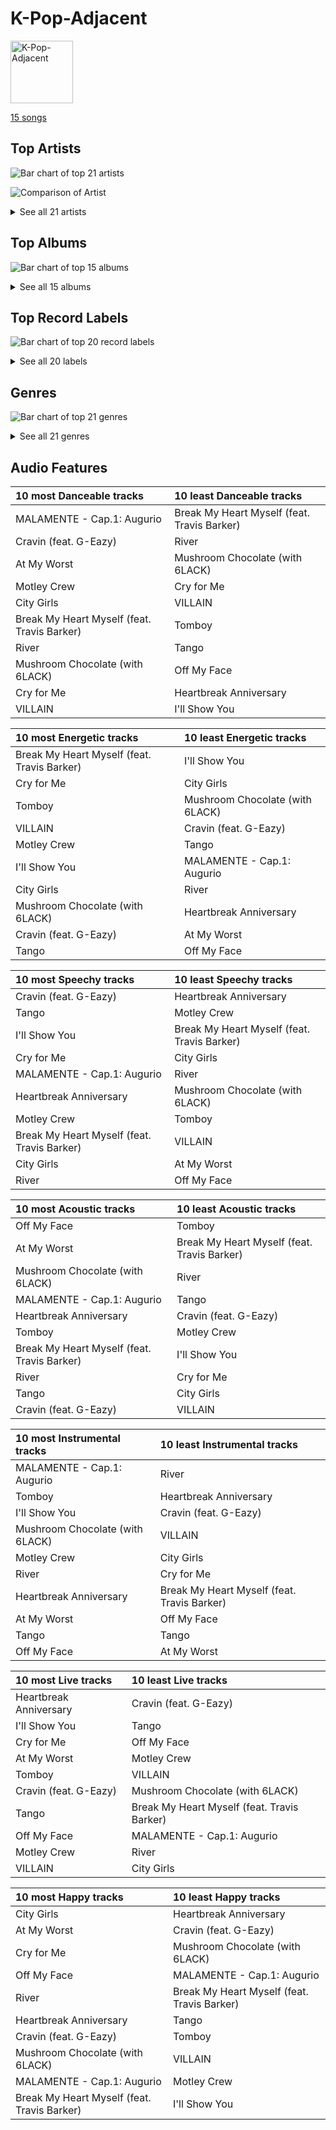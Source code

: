 # K-Pop-Adjacent


<img src="https://mosaic.scdn.co/640/ab67616d0000b27318ff322fcdd47c9400872da6ab67616d0000b27363e0ddbb488d0eeec0e738fcab67616d0000b27384095737f6056e682666d6f9ab67616d0000b273f2bf9685109a09bdc176fb43" alt="K-Pop-Adjacent" width="100" />

[15 songs](tracks.md)

## Top Artists

![Bar chart of top 21 artists](../../images/playlists/k_pop_adjacent/artists.png)

![Comparison of Artist](../../images/playlists/k_pop_adjacent/artists_comparison.png)


<details>
<summary>See all 21 artists</summary>

|   Number of Tracks | Art                                                                                              | Artist            | 🔗                                                           |
|-------------------:|:-------------------------------------------------------------------------------------------------|:------------------|:------------------------------------------------------------|
|                  2 | <img src="https://i.scdn.co/image/ab6761610000e5eb8ae7f2aaa9817a704a87ea36" alt="" width="50" /> | Justin Bieber     | [🔗](https://open.spotify.com/artist/1uNFoZAHBGtllmzznpCI3s) |
|                  1 | <img src="https://i.scdn.co/image/ab6761610000e5ebd7bb678bef6d2f26110cae49" alt="" width="50" /> | ROSALÍA           | [🔗](https://open.spotify.com/artist/7ltDVBr6mKbRvohxheJ9h1) |
|                  1 | <img src="https://i.scdn.co/image/ab6761610000e5ebe50aa80e0f5869f84f6874d1" alt="" width="50" /> | Chris Brown       | [🔗](https://open.spotify.com/artist/7bXgB6jMjp9ATFy66eO08Z) |
|                  1 | <img src="https://i.scdn.co/image/ab6761610000e5eb52ca4fca28b86ca3a7d9846d" alt="" width="50" /> | Destiny Rogers    | [🔗](https://open.spotify.com/artist/6gezkje7GoJlQbHBgLXHuu) |
|                  1 | <img src="https://i.scdn.co/image/ab6761610000e5ebabfac786f093c4da55c99d4e" alt="" width="50" /> | Bebe Rexha        | [🔗](https://open.spotify.com/artist/64M6ah0SkkRsnPGtGiRAbb) |
|                  1 | <img src="https://i.scdn.co/image/ab6761610000e5eb547d2b41c9f2c97318aad0ed" alt="" width="50" /> | Young Thug        | [🔗](https://open.spotify.com/artist/50co4Is1HCEo8bhOyUWKpn) |
|                  1 | <img src="https://i.scdn.co/image/ab6761610000e5ebec05963eab63676a539fef13" alt="" width="50" /> | Camila Cabello    | [🔗](https://open.spotify.com/artist/4nDoRrQiYLoBzwC5BhVJzF) |
|                  1 | <img src="https://i.scdn.co/image/ab6761610000e5ebdc1dc943555dfa1ee2a107e5" alt="" width="50" /> | K/DA              | [🔗](https://open.spotify.com/artist/4gOc8TsQed9eqnqJct2c5v) |
|                  1 | <img src="https://i.scdn.co/image/ab6761610000e5eb0219b6643b1ec449b0951bfe" alt="" width="50" /> | Giveon            | [🔗](https://open.spotify.com/artist/4fxd5Ee7UefO4CUXgwJ7IP) |
|                  1 | <img src="https://i.scdn.co/image/ab6761610000e5eb217f81a86110ebc7c0e43fb3" alt="" width="50" /> | Travis Barker     | [🔗](https://open.spotify.com/artist/4exLIFE8sISLr28sqG1qNX) |
|                  1 | <img src="https://i.scdn.co/image/ab6761610000e5eb7a528fcb316c5b58d6be0511" alt="" width="50" /> | 6LACK             | [🔗](https://open.spotify.com/artist/4IVAbR2w4JJNJDDRFP3E83) |
|                  1 | <img src="https://i.scdn.co/image/ab6761610000e5eb4d998e7541724c918777b8ca" alt="" width="50" /> | League of Legends | [🔗](https://open.spotify.com/artist/47mIJdHORyRerp4os813jD) |
|                  1 | <img src="https://i.scdn.co/image/ab6761610000e5ebbda00a72a1f7e4f93c071614" alt="" width="50" /> | QUIN              | [🔗](https://open.spotify.com/artist/3sHS70DMNgPxRqx2fUNrRA) |
|                  1 | <img src="https://i.scdn.co/image/ab6761610000e5eb8bc2840ac9c56902f5b9574c" alt="" width="50" /> | Kim Petras        | [🔗](https://open.spotify.com/artist/3Xt3RrJMFv5SZkCfUE8C1J) |
|                  1 | <img src="https://i.scdn.co/image/ab6761610000e5eb2e55922ed7b80e66863f3345" alt="" width="50" /> | ABIR              | [🔗](https://open.spotify.com/artist/3QUOtWgmuxFyae4C0Q0thd) |
|                  1 | <img src="https://i.scdn.co/image/ab6761610000e5ebb61d3f392c4b11e9e54280a9" alt="" width="50" /> | Madison Beer      | [🔗](https://open.spotify.com/artist/2kRfqPViCqYdSGhYSM9R0Q) |
|                  1 | <img src="https://i.scdn.co/image/ab6761610000e5ebb894ef9fa437b0389c5567cc" alt="" width="50" /> | Post Malone       | [🔗](https://open.spotify.com/artist/246dkjvS1zLTtiykXe5h60) |
|                  1 | <img src="https://i.scdn.co/image/ab6761610000e5eb2822fcd3337b030199b3861a" alt="" width="50" /> | Pink Sweat$       | [🔗](https://open.spotify.com/artist/1W7FNibLa0O0b572tB2w7t) |
|                  1 | <img src="https://i.scdn.co/image/ab6761610000e5eba8bcfb642ea4803e36b73b0a" alt="" width="50" /> | Bishop Briggs     | [🔗](https://open.spotify.com/artist/0yb46jwm7gqbZXVXZQ8Z1e) |
|                  1 | <img src="https://i.scdn.co/image/ab6761610000e5eb22b2d4713c50ae25a7201429" alt="" width="50" /> | DaniLeigh         | [🔗](https://open.spotify.com/artist/0XIKGBo9PnK1ApI5tZA60d) |
|                  1 | <img src="https://i.scdn.co/image/ab6761610000e5ebe818f7ca0d47f038a9aa246a" alt="" width="50" /> | G-Eazy            | [🔗](https://open.spotify.com/artist/02kJSzxNuaWGqwubyUba0Z) |

</details>


## Top Albums

![Bar chart of top 15 albums](../../images/playlists/k_pop_adjacent/albums.png)


<details>
<summary>See all 15 albums</summary>

|   Number of Tracks | Art                                                                                              | Album            | 🔗                                                          |
|-------------------:|:-------------------------------------------------------------------------------------------------|:-----------------|:-----------------------------------------------------------|
|                  1 | <img src="https://i.scdn.co/image/ab67616d0000b27384095737f6056e682666d6f9" alt="" width="50" /> | Tomboy           | [🔗](https://open.spotify.com/album/2uDZBeyyQ7mfwF9mUJeYUG) |
|                  1 | <img src="https://i.scdn.co/image/ab67616d0000b27387bb1da05f3491eea3401de5" alt="" width="50" /> | The Prelude      | [🔗](https://open.spotify.com/album/3Qj2vsFzmaB8jcH6Q60WIG) |
|                  1 | <img src="https://i.scdn.co/image/ab67616d0000b27318ff322fcdd47c9400872da6" alt="" width="50" /> | TAKE TIME        | [🔗](https://open.spotify.com/album/1zHR48K6XtWYm6bhrw4J6C) |
|                  1 | <img src="https://i.scdn.co/image/ab67616d0000b27363e0ddbb488d0eeec0e738fc" alt="" width="50" /> | Slime & B        | [🔗](https://open.spotify.com/album/7fZKtzZAsfH0kzeTivu5TG) |
|                  1 | <img src="https://i.scdn.co/image/ab67616d0000b273f46b9d202509a8f7384b90de" alt="" width="50" /> | Purpose (Deluxe) | [🔗](https://open.spotify.com/album/6Fr2rQkZ383FcMqFyT7yPr) |
|                  1 | <img src="https://i.scdn.co/image/ab67616d0000b2733520e90ee2daf6000ab507cb" alt="" width="50" /> | Motley Crew      | [🔗](https://open.spotify.com/album/4tokbQaFXRrq8keVGBD9vb) |
|                  1 | <img src="https://i.scdn.co/image/ab67616d0000b273d3b343b757e4f3275bb2f26a" alt="" width="50" /> | MINT             | [🔗](https://open.spotify.com/album/5hUQgovUfTYN47QGQXF8k2) |
|                  1 | <img src="https://i.scdn.co/image/ab67616d0000b2736564f1d8386a6993b4d5d759" alt="" width="50" /> | LUCID            | [🔗](https://open.spotify.com/album/5qQhQ1rmPjqQgv8RmfaQU3) |
|                  1 | <img src="https://i.scdn.co/image/ab67616d0000b273e6f407c7f3a0ec98845e4431" alt="" width="50" /> | Justice          | [🔗](https://open.spotify.com/album/5dGWwsZ9iB2Xc3UKR0gif2) |
|                  1 | <img src="https://i.scdn.co/image/ab67616d0000b273f4d64a6a6b7e24b6bd9f009f" alt="" width="50" /> | El Mal Querer    | [🔗](https://open.spotify.com/album/355bjCHzRJztCzaG5Za4gq) |
|                  1 | <img src="https://i.scdn.co/image/ab67616d0000b273c4f298e7cbedb77f8e030ff0" alt="" width="50" /> | Cry for Me       | [🔗](https://open.spotify.com/album/2dq4ae5hiyxlFPG1s8rlq5) |
|                  1 | <img src="https://i.scdn.co/image/ab67616d0000b2739351691c007cad99d70d9f3f" alt="" width="50" /> | Cravin           | [🔗](https://open.spotify.com/album/6c66PBJdg7EWPcFUvLyFFu) |
|                  1 | <img src="https://i.scdn.co/image/ab67616d0000b2738cae5034066af45cdfbc4266" alt="" width="50" /> | Church Of Scars  | [🔗](https://open.spotify.com/album/1TTxcgs3zEngN0EB56yXzY) |
|                  1 | <img src="https://i.scdn.co/image/ab67616d0000b27359684831e2b29bf06842f204" alt="" width="50" /> | Better Mistakes  | [🔗](https://open.spotify.com/album/0ypVp54cO3kexiJNu33wYp) |
|                  1 | <img src="https://i.scdn.co/image/ab67616d0000b273f2bf9685109a09bdc176fb43" alt="" width="50" /> | ALL OUT          | [🔗](https://open.spotify.com/album/26IdRjba8f8DNa7c0FwfQb) |

</details>


## Top Record Labels

![Bar chart of top 20 record labels](../../images/playlists/k_pop_adjacent/labels.png)


<details>
<summary>See all 20 labels</summary>

|   Number of Tracks | Label                                                    |
|-------------------:|:---------------------------------------------------------|
|                  2 | RBMG                                                     |
|                  2 | [Epic](../../labels/epic.md)                             |
|                  2 | Def Jam                                                  |
|                  1 | [Warner Records](../../labels/warner_records.md)         |
|                  1 | Teleport Records                                         |
|                  1 | [Syco Music](../../labels/syco_music.md)                 |
|                  1 | Riot Games                                               |
|                  1 | [Republic Records](../../labels/republic_records.md)     |
|                  1 | [RCA Records Label](../../labels/rca_records_label.md)   |
|                  1 | Not specified                                            |
|                  1 | Not So Fast                                              |
|                  1 | Island Records                                           |
|                  1 | [Interscope Records](../../labels/interscope_records.md) |
|                  1 | Fez's Finest                                             |
|                  1 | Fantasy Soul                                             |
|                  1 | [Def Jam Recordings](../../labels/def_jam_recordings.md) |
|                  1 | [Columbia](../../labels/columbia.md)                     |
|                  1 | Chris Brown Entertainment                                |
|                  1 | [Atlantic Records](../../labels/atlantic_records.md)     |
|                  1 | 300 Entertainment                                        |

</details>


## Genres

![Bar chart of top 21 genres](../../images/playlists/k_pop_adjacent/genres.png)


<details>
<summary>See all 21 genres</summary>

|   Number of Tracks | Genre                                                |
|-------------------:|:-----------------------------------------------------|
|                  8 | [pop](../../genres/pop.md)                           |
|                  3 | [r&b](../../genres/r_b.md)                           |
|                  3 | [dance pop](../../genres/dance_pop.md)               |
|                  2 | rap                                                  |
|                  2 | [post-teen pop](../../genres/post_teen_pop.md)       |
|                  2 | canadian pop                                         |
|                  1 | urban contemporary                                   |
|                  1 | rap latina                                           |
|                  1 | r&b en espanol                                       |
|                  1 | pop rap                                              |
|                  1 | pop r&b                                              |
|                  1 | modern rock                                          |
|                  1 | modern alternative rock                              |
|                  1 | melodic rap                                          |
|                  1 | [k-pop girl group](../../genres/k_pop_girl_group.md) |
|                  1 | indie r&b                                            |
|                  1 | [electropop](../../genres/electropop.md)             |
|                  1 | edm                                                  |
|                  1 | dfw rap                                              |
|                  1 | chill r&b                                            |
|                  1 | bedroom soul                                         |

</details>


## Audio Features

| 10 most Danceable tracks                    | 10 least Danceable tracks                   |
|:--------------------------------------------|:--------------------------------------------|
| MALAMENTE - Cap.1: Augurio                  | Break My Heart Myself (feat. Travis Barker) |
| Cravin (feat. G-Eazy)                       | River                                       |
| At My Worst                                 | Mushroom Chocolate (with 6LACK)             |
| Motley Crew                                 | Cry for Me                                  |
| City Girls                                  | VILLAIN                                     |
| Break My Heart Myself (feat. Travis Barker) | Tomboy                                      |
| River                                       | Tango                                       |
| Mushroom Chocolate (with 6LACK)             | Off My Face                                 |
| Cry for Me                                  | Heartbreak Anniversary                      |
| VILLAIN                                     | I'll Show You                               |

| 10 most Energetic tracks                    | 10 least Energetic tracks       |
|:--------------------------------------------|:--------------------------------|
| Break My Heart Myself (feat. Travis Barker) | I'll Show You                   |
| Cry for Me                                  | City Girls                      |
| Tomboy                                      | Mushroom Chocolate (with 6LACK) |
| VILLAIN                                     | Cravin (feat. G-Eazy)           |
| Motley Crew                                 | Tango                           |
| I'll Show You                               | MALAMENTE - Cap.1: Augurio      |
| City Girls                                  | River                           |
| Mushroom Chocolate (with 6LACK)             | Heartbreak Anniversary          |
| Cravin (feat. G-Eazy)                       | At My Worst                     |
| Tango                                       | Off My Face                     |

| 10 most Speechy tracks                      | 10 least Speechy tracks                     |
|:--------------------------------------------|:--------------------------------------------|
| Cravin (feat. G-Eazy)                       | Heartbreak Anniversary                      |
| Tango                                       | Motley Crew                                 |
| I'll Show You                               | Break My Heart Myself (feat. Travis Barker) |
| Cry for Me                                  | City Girls                                  |
| MALAMENTE - Cap.1: Augurio                  | River                                       |
| Heartbreak Anniversary                      | Mushroom Chocolate (with 6LACK)             |
| Motley Crew                                 | Tomboy                                      |
| Break My Heart Myself (feat. Travis Barker) | VILLAIN                                     |
| City Girls                                  | At My Worst                                 |
| River                                       | Off My Face                                 |

| 10 most Acoustic tracks                     | 10 least Acoustic tracks                    |
|:--------------------------------------------|:--------------------------------------------|
| Off My Face                                 | Tomboy                                      |
| At My Worst                                 | Break My Heart Myself (feat. Travis Barker) |
| Mushroom Chocolate (with 6LACK)             | River                                       |
| MALAMENTE - Cap.1: Augurio                  | Tango                                       |
| Heartbreak Anniversary                      | Cravin (feat. G-Eazy)                       |
| Tomboy                                      | Motley Crew                                 |
| Break My Heart Myself (feat. Travis Barker) | I'll Show You                               |
| River                                       | Cry for Me                                  |
| Tango                                       | City Girls                                  |
| Cravin (feat. G-Eazy)                       | VILLAIN                                     |

| 10 most Instrumental tracks     | 10 least Instrumental tracks                |
|:--------------------------------|:--------------------------------------------|
| MALAMENTE - Cap.1: Augurio      | River                                       |
| Tomboy                          | Heartbreak Anniversary                      |
| I'll Show You                   | Cravin (feat. G-Eazy)                       |
| Mushroom Chocolate (with 6LACK) | VILLAIN                                     |
| Motley Crew                     | City Girls                                  |
| River                           | Cry for Me                                  |
| Heartbreak Anniversary          | Break My Heart Myself (feat. Travis Barker) |
| At My Worst                     | Off My Face                                 |
| Tango                           | Tango                                       |
| Off My Face                     | At My Worst                                 |

| 10 most Live tracks    | 10 least Live tracks                        |
|:-----------------------|:--------------------------------------------|
| Heartbreak Anniversary | Cravin (feat. G-Eazy)                       |
| I'll Show You          | Tango                                       |
| Cry for Me             | Off My Face                                 |
| At My Worst            | Motley Crew                                 |
| Tomboy                 | VILLAIN                                     |
| Cravin (feat. G-Eazy)  | Mushroom Chocolate (with 6LACK)             |
| Tango                  | Break My Heart Myself (feat. Travis Barker) |
| Off My Face            | MALAMENTE - Cap.1: Augurio                  |
| Motley Crew            | River                                       |
| VILLAIN                | City Girls                                  |

| 10 most Happy tracks                        | 10 least Happy tracks                       |
|:--------------------------------------------|:--------------------------------------------|
| City Girls                                  | Heartbreak Anniversary                      |
| At My Worst                                 | Cravin (feat. G-Eazy)                       |
| Cry for Me                                  | Mushroom Chocolate (with 6LACK)             |
| Off My Face                                 | MALAMENTE - Cap.1: Augurio                  |
| River                                       | Break My Heart Myself (feat. Travis Barker) |
| Heartbreak Anniversary                      | Tango                                       |
| Cravin (feat. G-Eazy)                       | Tomboy                                      |
| Mushroom Chocolate (with 6LACK)             | VILLAIN                                     |
| MALAMENTE - Cap.1: Augurio                  | Motley Crew                                 |
| Break My Heart Myself (feat. Travis Barker) | I'll Show You                               |
